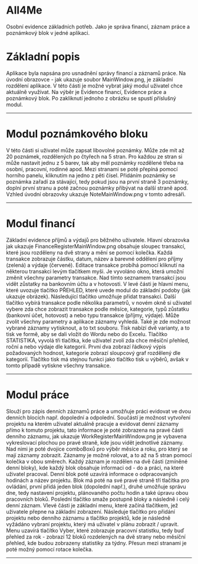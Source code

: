 # All4Me
Osobní evidence základních potřeb. Jako je správa financí, záznam práce a poznámkový blok v jedné aplikaci.
# Základní popis
Aplikace byla napsána pro usnadnění správy financí a záznamů práce. Na úvodní obrazovce - jak ukazuje soubor MainWindow.png, je základní rozdělení aplikace. V této části je možné vybrat jaký modul uživatel chce aktuálně využívat. Na výběr je Evidence financí, Evidence   práce a poznámkový blok. Po zakliknutí jednoho z obrázku se spustí příslušný modul.
*****************************************************************************************************************************************
# Modul poznámkového bloku
V této části si uživatel může zapsat libovolné poznámky. Může zde mít až 20 poznámek, rozdělených po čtyřech na 5 stran. Pro každou ze stran si může nastavit jednu z 5 barev, tak aby měl poznámky rozdělené třeba na osobní, pracovní, rodinné apod. Mezi stranami se poté přepíná pomocí horního panelu, kliknutím na jedno z pěti čísel. Přidáním poznámky se poznámka zařadí za stávající, tedy pokud jsou na první straně 3 poznámky, doplní první stranu a poté začnou poznámky přibývat na další straně apod. Vzhled úvodní obrazovky ukazuje NoteMainWindow.png v tomto adresáři.
*****************************************************************************************************************************************
# Modul financí
Základní evidence příjmů a výdajů pro běžného uživatele. Hlavní obrazovka jak ukazuje FinanceRegisterMainWindow.png obsahuje sloupec transakcí, které jsou rozděleny na dvě strany a mění se pomocí kolečka. Každá transakce zobrazuje částku, datum, název a barevné oddělení pro příjmy (zelená) a výdaje (červené). Editace transakce probíhá pomocí kliknutí na některou transakci levým tlačítkem myši. Je vyvoláno okno, která umožní změnit všechny parametry transakce. Nad tímto seznamem transakcí jsou vidět zůstatky na bankovním účtu a v hotovosti. V levé části je hlavní menu, které uvozuje tlačítko PŘEHLED, které uvede modul do základní podoby (jak ukazuje obrázek). Následující tlačítko umožňuje přidat transakci. Další tlačítko vybírá transakce podle několika parametrů, v novém okně si uživatel vybere zda chce zobrazit transakce podle měsíce, kategorie, typů zůstatku (bankovní účet, hotovost) a nebo typu transakce (příjmy, výdaje). Může zvolit všechny parametry a aplikace záznamy vyhledá. Také je zde možnost vybrané záznamy vytisknout, a to txt souboru. Tisk nabízí dvě varianty, a to tisk ve formě, aby se dali vložit do Wordu nebo do Excelu. Tlačítko STATISTIKA, vyvolá tři tlačítka, kde uživatel zvolí zda chce měsíční přehled, roční a nebo výdaje dle kategorií. První dva zobrazí řádkový výpis požadovaných hodnost, kategorie zobrazí sloupcový graf rozdělený dle kategorií. Tlačítko tisk má stejnou funkci jako tlačítko tisk u výběrů, avšak v tomto případě vytiskne všechny transakce. 
*****************************************************************************************************************************************
# Modul práce
Slouží pro zápis denních záznamů práce a umožňuje práci evidovat ve dvou denních blocích např. dopolední a odpolední. Součástí je možnost vytvoření projektu na kterém uživatel aktuálně pracuje a evidovat denní záznamy přímo k tomuto projektu, tato informace je poté zobrazena na pravé části denního záznamu, jak ukazuje WorkRegisterMainWindow.png je vybavena vykreslovací plochou po pravé straně, kde jsou vidět jednotlivé záznamy. Nad nimi je poté dvojice comboBoxů pro výběr měsíce a roku, pro který se mají záznamy zobrazit. Záznamy je možné rolovat, a to až na 5 stran pomocí kolečka v obou směrech. Každý záznam je rozdělen na dvě části (zmíněné denní bloky), kde každý blok obsahuje informaci od - do a práci, na které uživatel pracoval. Denní blok poté uzavírá informace o odpracovaných hodinách a název projektu. Blok má poté na své pravé straně tří tlačítka pro ovládání, první přidá jeden blok (dopolední např.), druhé umožňuje správu dne, tedy nastavení projektu, plánovaného počtu hodin a také úpravu obou pracovních bloků. Poslední tlačítko smaže postupně bloky a následně i celý denní záznam. Vlevé části je základní menu, které začíná tlačítkem, jež uživatele přepne na základní zobrazení. Následuje tlačítko pro přidání projektu nebo denního záznamu a tlačítko projektů, kde je následně vyžádáno vybraní projektu, který má uživatel v plánu zobrazit / upravit. Menu uzavírá tlačítko Vyber, které zobrazuje pracovní statistku, tedy buď přehled za rok - zobrazí 12 bloků rozdelených na dvě strany nebo měsíční přehled, kde budou zobrazeny statistiky za týdny. Přesun mezi stranami je poté možný pomocí rotace kolečka. 
*****************************************************************************************************************************************
